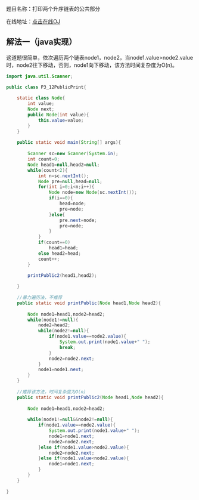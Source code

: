 题目名称：打印两个升序链表的公共部分

在线地址：[点击在线OJ](https://www.nowcoder.com/practice/8943eea40dbb4185b187d80fd050fee9?tpId=101&tqId=33116&rp=1&ru=%2Fta%2Fprogrammer-code-interview-guide&qru=%2Fta%2Fprogrammer-code-interview-guide%2Fquestion-ranking&tab=answerKey)



## 解法一（java实现）

这道题很简单，依次遍历两个链表node1，node2，当node1.value>node2.value时，node2往下移动，否则，node1向下移动，该方法时间复杂度为O(n)。

```java
import java.util.Scanner;

public class P3_12PublicPrint{
	
	static class Node{
		int value;
		Node next;
		public Node(int value){
			this.value=value;
		}
	}
	
	public static void main(String[] args){
		
		Scanner sc=new Scanner(System.in);
		int count=0;
		Node head1=null,head2=null;
		while(count<2){
			int n=sc.nextInt();
			Node pre=null,head=null;
			for(int i=0;i<n;i++){
				Node node=new Node(sc.nextInt());
				if(i==0){
					head=node;
					pre=node;
				}else{
					pre.next=node;
					pre=node;
				}			
			}
			if(count==0)
				head1=head;
			else head2=head;
			count++;
		}
		
		printPublic2(head1,head2);

	}
	
    //暴力遍历法，不推荐
	public static void printPublic(Node head1,Node head2){
		
		Node node1=head1,node2=head2;
		while(node1!=null){
			node2=head2;
			while(node2!=null){
				if(node1.value==node2.value){
					System.out.print(node1.value+" ");
					break;
				}
				node2=node2.next;
			}
			node1=node1.next;
		}
	}
	
    //推荐该方法，时间复杂度为O(n)
	public static void printPublic2(Node head1,Node head2){
		
		Node node1=head1,node2=head2;
		
		while(node1!=null&&node2!=null){
			if(node1.value==node2.value){
				System.out.print(node1.value+" ");
				node1=node1.next;
				node2=node2.next;
			}else if(node1.value>node2.value){
				node2=node2.next;
			}else if(node1.value<node2.value){
				node1=node1.next;
			}
		}
	}
	
}
```


